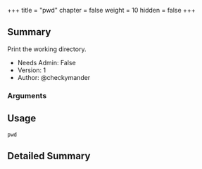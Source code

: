 +++
title = "pwd"
chapter = false
weight = 10
hidden = false
+++

## Summary
Print the working directory.
  
- Needs Admin: False  
- Version: 1  
- Author: @checkymander  

### Arguments

## Usage

```
pwd
```


## Detailed Summary
